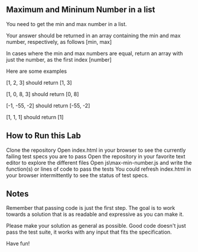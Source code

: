 ## Maximum and Mininum Number in a list

You need to get the min and max number in a list.

Your answer should be returned in an array containing the min and max number, respectively, as follows [min, max]

In cases where the min and max numbers are equal, return an array with just the number, as the first index [number]

Here are some examples

[1, 2, 3] should return [1, 3]

[1, 0, 8, 3] should return [0, 8]

[-1, -55, -2] should return [-55, -2]

[1, 1, 1] should return [1]

## How to Run this Lab

Clone the repository
Open index.html in your browser to see the currently failing test specs you are to pass
Open the repository in your favorite text editor to explore the different files
Open js\max-min-number.js and write the function(s) or lines of code to pass the tests
You could refresh index.html in your browser intermittently to see the status of test specs.
## Notes

Remember that passing code is just the first step. The goal is to work towards a solution that is as readable and expressive as you can make it.

Please make your solution as general as possible. Good code doesn't just pass the test suite, it works with any input that fits the specification.

Have fun!
